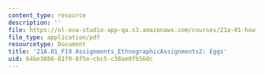 ```yaml
---
content_type: resource
description: ''
file: https://ol-ocw-studio-app-qa.s3.amazonaws.com/courses/21a-01-how-culture-works-fall-2019/64be388681f08f5ecbc5c38ae8fb560c_MIT21A_01F19_Assignment2_Ex1.pdf
file_type: application/pdf
resourcetype: Document
title: '21A.01_F19 Assignments_EthnographicAssignments2: Eggs'
uid: 64be3886-81f0-8f5e-cbc5-c38ae8fb560c
---
```

